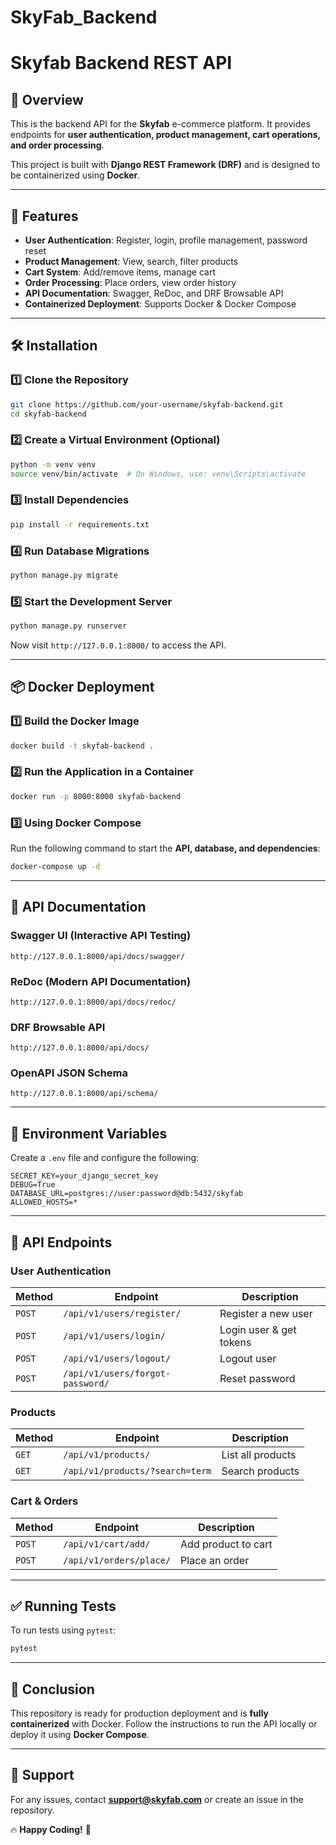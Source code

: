 # SkyFab_Backend

# Skyfab Backend REST API

## 🚀 Overview
This is the backend API for the **Skyfab** e-commerce platform. It provides endpoints for **user authentication, product management, cart operations, and order processing**.

This project is built with **Django REST Framework (DRF)** and is designed to be containerized using **Docker**.

---

## 📌 Features
- **User Authentication**: Register, login, profile management, password reset
- **Product Management**: View, search, filter products
- **Cart System**: Add/remove items, manage cart
- **Order Processing**: Place orders, view order history
- **API Documentation**: Swagger, ReDoc, and DRF Browsable API
- **Containerized Deployment**: Supports Docker & Docker Compose

---

## 🛠️ Installation

### **1️⃣ Clone the Repository**
```bash
git clone https://github.com/your-username/skyfab-backend.git
cd skyfab-backend
```

### **2️⃣ Create a Virtual Environment (Optional)**
```bash
python -m venv venv
source venv/bin/activate  # On Windows, use: venv\Scripts\activate
```

### **3️⃣ Install Dependencies**
```bash
pip install -r requirements.txt
```

### **4️⃣ Run Database Migrations**
```bash
python manage.py migrate
```

### **5️⃣ Start the Development Server**
```bash
python manage.py runserver
```

Now visit `http://127.0.0.1:8000/` to access the API.

---

## 📦 Docker Deployment

### **1️⃣ Build the Docker Image**
```bash
docker build -t skyfab-backend .
```

### **2️⃣ Run the Application in a Container**
```bash
docker run -p 8000:8000 skyfab-backend
```

### **3️⃣ Using Docker Compose**
Run the following command to start the **API, database, and dependencies**:
```bash
docker-compose up -d
```

---

## 📜 API Documentation

### **Swagger UI** (Interactive API Testing)
```
http://127.0.0.1:8000/api/docs/swagger/
```

### **ReDoc** (Modern API Documentation)
```
http://127.0.0.1:8000/api/docs/redoc/
```

### **DRF Browsable API**
```
http://127.0.0.1:8000/api/docs/
```

### **OpenAPI JSON Schema**
```
http://127.0.0.1:8000/api/schema/
```

---

## 🔑 Environment Variables
Create a `.env` file and configure the following:
```env
SECRET_KEY=your_django_secret_key
DEBUG=True
DATABASE_URL=postgres://user:password@db:5432/skyfab
ALLOWED_HOSTS=*
```

---

## 📜 API Endpoints

### **User Authentication**
| Method | Endpoint | Description |
|--------|---------|-------------|
| `POST` | `/api/v1/users/register/` | Register a new user |
| `POST` | `/api/v1/users/login/` | Login user & get tokens |
| `POST` | `/api/v1/users/logout/` | Logout user |
| `POST` | `/api/v1/users/forgot-password/` | Reset password |

### **Products**
| Method | Endpoint | Description |
|--------|---------|-------------|
| `GET` | `/api/v1/products/` | List all products |
| `GET` | `/api/v1/products/?search=term` | Search products |

### **Cart & Orders**
| Method | Endpoint | Description |
|--------|---------|-------------|
| `POST` | `/api/v1/cart/add/` | Add product to cart |
| `POST` | `/api/v1/orders/place/` | Place an order |

---


## ✅ Running Tests
To run tests using `pytest`:
```bash
pytest
```

---

## 🚀 Conclusion
This repository is ready for production deployment and is **fully containerized** with Docker. Follow the instructions to run the API locally or deploy it using **Docker Compose**.

---

## 💬 Support
For any issues, contact **support@skyfab.com** or create an issue in the repository.

🔥 **Happy Coding!** 🚀

